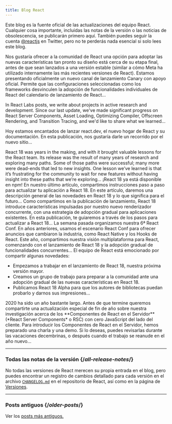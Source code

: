```yaml
---
title: Blog React
---
```


<Intro>

Este blog es la fuente oficial de las actualizaciones del equipo React. Cualquier cosa importante, incluidas las notas de la versión o las noticias de obsolescencia, se publicarán primero aquí. También puedes seguir la cuenta [@reactjs](https://twitter.com/reactjs) en Twitter, pero no te perderás nada esencial si solo lees este blog.

</Intro>

<div className="sm:-mx-5 flex flex-col gap-5 mt-12">

<BlogCard title="React Canaries: Habilitar el despliegue de funcionalidades incrementales por fuera de Meta" date="3 de mayo de 2023" url="/blog/2023/05/03/react-canaries">

Nos gustaría ofrecer a la comunidad de React una opción para adoptar las nuevas características tan pronto su diseño está cerca de su etapa final, antes de que sean lanzados a una versión estable (similar a cómo Meta ha utilizado internamente las más recientes versiones de React). Estamos presentando oficialmente un nuevo canal de lanzamiento Canary con apoyo oficial. Permite que las configuraciones seleccionadas como los frameworks desvinculen la adopción de funcionalidades individuales de React del calendario de lanzamiento de React...

</BlogCard>

<BlogCard title="React Labs: What We've Been Working On – March 2023" date="22 de marzo de 2023" url="/blog/2023/03/22/react-labs-what-we-have-been-working-on-march-2023">

In React Labs posts, we write about projects in active research and development. Since our last update, we've made significant progress on React Server Components, Asset Loading, Optimizing Compiler, Offscreen Rendering, and Transition Tracing, and we'd like to share what we learned...

</BlogCard>


<BlogCard title="Presentación de react.dev" date="16 de marzo de 2023" url="/blog/2023/03/16/introducing-react-dev">

Hoy estamos encantados de lanzar react.dev, el nuevo hogar de React y su documentación. En esta publicación, nos gustaría darle un recorrido por el nuevo sitio...

</BlogCard>


<BlogCard title="React Labs: What We've Been Working On – June 2022" date="15 de junio de 2022" url="/blog/2022/06/15/react-labs-what-we-have-been-working-on-june-2022">
React 18 was years in the making, and with it brought valuable lessons for the React team. Its release was the result of many years of research and exploring many paths. Some of those paths were successful; many more were dead-ends that led to new insights. One lesson we’ve learned is that it’s frustrating for the community to wait for new features without having insight into these paths that we’re exploring...
</BlogCard>

<BlogCard title="React v18.0" date="29 de marzo de 2022" url="/blog/2022/03/29/react-v18">
¡React 18 ya está disponible en npm! En nuestro último artículo, compartimos instrucciones paso a paso para actualizar tu aplicación a React 18. En este artículo, daremos una descripción general de las novedades en React 18 y lo que significa para el futuro...
</BlogCard>

<BlogCard title="Cómo actualizar a React 18" date="8 de marzo de 2022" url="/blog/2022/03/08/react-18-upgrade-guide">
Como compartimos en la publicación de lanzamiento, React 18 introduce características impulsadas por nuestro nuevo renderizador concurrente, con una estrategia de adopción gradual para aplicaciones existentes. En esta publicación, te guiaremos a través de los pasos para actualizar a React 18...
</BlogCard>

<BlogCard title="Resumen de React Conf 2021" date="17 de diciembre de 2021" url="/blog/2021/12/17/react-conf-2021-recap">
La semana pasada organizamos nuestra 6ª React Conf. En años anteriores, usamos el escenario React Conf para ofrecer anuncios que cambiaron la industria, como React Native y los Hooks de React. Este año, compartimos nuestra visión multiplataforma para React, comenzando con el lanzamiento de React 18 y la adopción gradual de funcionalidades concurrentes...
</BlogCard>

<BlogCard title="El plan para React 18" date="8 de junio de 2021" url="/blog/2021/06/08/the-plan-for-react-18">
El equipo de React está emocionado por compartir algunas novedades:

- Empezamos a trabajar en el lanzamiento de React 18, nuestra próxima versión mayor.
- Creamos un grupo de trabajo para preparar a la comunidad ante una adopción gradual de las nuevas características en React 18.
- Publicamos React 18 Alpha para que los autores de bibliotecas puedan probarlo y darnos sus impresiones...
</BlogCard>

<BlogCard title="Presentación de los Componentes de React en el Servidor" date="21 de diciembre de 2020" url="/blog/2020/12/21/data-fetching-with-react-server-components">
2020 ha sido un año bastante largo. Antes de que termine queremos compartirte una actualización especial de fin de año sobre nuestra investigación acerca de los **Componentes de React en el Servidor** (*React Server Components* o RSC) con cero JavaScript del lado del cliente. Para introducir los Componentes de React en el Servidor, hemos preparado una charla y una demo. Si lo deseas, puedes revisarlas durante las vacaciones decembrinas, o después cuando el trabajo se reanude en el año nuevo...
</BlogCard>

</div>

---

### Todas las notas de la versión {/*all-release-notes*/}

No todas las versiones de React merecen su propia entrada en el blog, pero puedes encontrar un registro de cambios detallado para cada versión en el archivo [`CHANGELOG.md`](https://github.com/facebook/react/blob/main/CHANGELOG.md) en el repositorio de React, así como en la página de [Versiones](https://github.com/facebook/react/releases).

---

### Posts antiguos {/*older-posts*/}

Ver los [posts más antiguos.](https://reactjs.org/blog/all.html)

<div className="h-12"></div>
